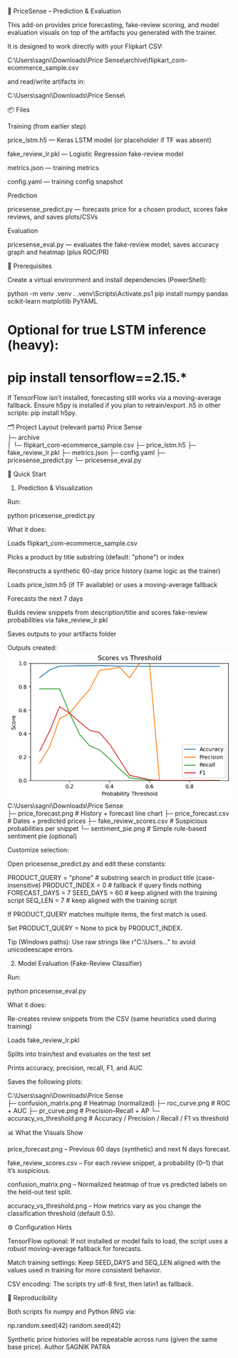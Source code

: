 🛒 PriceSense – Prediction & Evaluation

This add-on provides price forecasting, fake-review scoring, and model evaluation visuals on top of the artifacts you generated with the trainer.

It is designed to work directly with your Flipkart CSV:

C:\Users\sagni\Downloads\Price Sense\archive\flipkart_com-ecommerce_sample.csv


and read/write artifacts in:

C:\Users\sagni\Downloads\Price Sense\

📦 Files

Training (from earlier step)

price_lstm.h5 — Keras LSTM model (or placeholder if TF was absent)

fake_review_lr.pkl — Logistic Regression fake-review model

metrics.json — training metrics

config.yaml — training config snapshot

Prediction

pricesense_predict.py — forecasts price for a chosen product, scores fake reviews, and saves plots/CSVs

Evaluation

pricesense_eval.py — evaluates the fake-review model; saves accuracy graph and heatmap (plus ROC/PR)

🧰 Prerequisites

Create a virtual environment and install dependencies (PowerShell):

python -m venv .venv
. .venv\Scripts\Activate.ps1
pip install numpy pandas scikit-learn matplotlib PyYAML
# Optional for true LSTM inference (heavy):
# pip install tensorflow==2.15.*


If TensorFlow isn’t installed, forecasting still works via a moving-average fallback.
Ensure h5py is installed if you plan to retrain/export .h5 in other scripts: pip install h5py.

🗂 Project Layout (relevant parts)
Price Sense\
├─ archive\
│  └─ flipkart_com-ecommerce_sample.csv
├─ price_lstm.h5
├─ fake_review_lr.pkl
├─ metrics.json
├─ config.yaml
├─ pricesense_predict.py
└─ pricesense_eval.py

🚀 Quick Start
1) Prediction & Visualization

Run:

python pricesense_predict.py


What it does:

Loads flipkart_com-ecommerce_sample.csv

Picks a product by title substring (default: "phone") or index

Reconstructs a synthetic 60-day price history (same logic as the trainer)

Loads price_lstm.h5 (if TF available) or uses a moving-average fallback

Forecasts the next 7 days

Builds review snippets from description/title and scores fake-review probabilities via fake_review_lr.pkl

Saves outputs to your artifacts folder

Outputs created:
![Confusion Matrix Heatmap](accuracy_vs_threshold.png)
C:\Users\sagni\Downloads\Price Sense\
  ├─ price_forecast.png          # History + forecast line chart
  ├─ price_forecast.csv          # Dates + predicted prices
  ├─ fake_review_scores.csv      # Suspicious probabilities per snippet
  └─ sentiment_pie.png           # Simple rule-based sentiment pie (optional)


Customize selection:

Open pricesense_predict.py and edit these constants:

PRODUCT_QUERY = "phone"  # substring search in product title (case-insensitive)
PRODUCT_INDEX = 0        # fallback if query finds nothing
FORECAST_DAYS = 7
SEED_DAYS = 60           # keep aligned with the training script
SEQ_LEN = 7              # keep aligned with the training script


If PRODUCT_QUERY matches multiple items, the first match is used.

Set PRODUCT_QUERY = None to pick by PRODUCT_INDEX.

Tip (Windows paths): Use raw strings like r"C:\Users\..." to avoid unicodeescape errors.

2) Model Evaluation (Fake-Review Classifier)

Run:

python pricesense_eval.py


What it does:

Re-creates review snippets from the CSV (same heuristics used during training)

Loads fake_review_lr.pkl

Splits into train/test and evaluates on the test set

Prints accuracy, precision, recall, F1, and AUC

Saves the following plots:

C:\Users\sagni\Downloads\Price Sense\
  ├─ confusion_matrix.png        # Heatmap (normalized)
  ├─ roc_curve.png               # ROC + AUC
  ├─ pr_curve.png                # Precision–Recall + AP
  └─ accuracy_vs_threshold.png   # Accuracy / Precision / Recall / F1 vs threshold

📊 What the Visuals Show

price_forecast.png – Previous 60 days (synthetic) and next N days forecast.

fake_review_scores.csv – For each review snippet, a probability (0–1) that it’s suspicious.

confusion_matrix.png – Normalized heatmap of true vs predicted labels on the held-out test split.

accuracy_vs_threshold.png – How metrics vary as you change the classification threshold (default 0.5).

⚙️ Configuration Hints

TensorFlow optional: If not installed or model fails to load, the script uses a robust moving-average fallback for forecasts.

Match training settings: Keep SEED_DAYS and SEQ_LEN aligned with the values used in training for more consistent behavior.

CSV encoding: The scripts try utf-8 first, then latin1 as fallback.

🧪 Reproducibility

Both scripts fix numpy and Python RNG via:

np.random.seed(42)
random.seed(42)


Synthetic price histories will be repeatable across runs (given the same base price).
Author
SAGNIK PATRA
